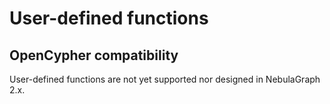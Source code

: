 # User-defined functions

## OpenCypher compatibility

User-defined functions are not yet supported nor designed in NebulaGraph 2.x.
